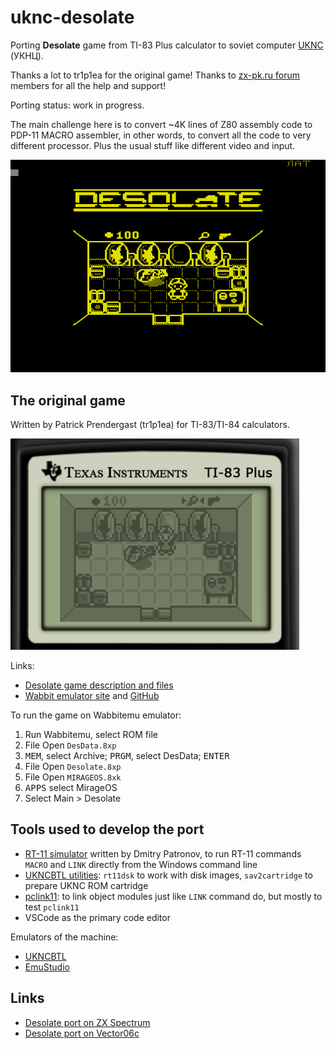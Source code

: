 # uknc-desolate
Porting **Desolate** game from TI-83 Plus calculator to soviet computer [UKNC](https://en.wikipedia.org/wiki/UKNC) (УКНЦ).

Thanks a lot to tr1p1ea for the original game!
Thanks to [zx-pk.ru forum](https://zx-pk.ru/forum.php) members for all the help and support!

Porting status: work in progress.

The main challenge here is to convert ~4K lines of Z80 assembly code to PDP-11 MACRO assembler, in other words, to convert all the code to very different processor. Plus the usual stuff like different video and input.

![](screenshot/port-room1.png)


## The original game

Written by Patrick Prendergast (tr1p1ea) for TI-83/TI-84 calculators.

![](screenshot/original-room1.png)

Links:
 - [Desolate game description and files](https://www.ticalc.org/archives/files/fileinfo/348/34879.html)
 - [Wabbit emulator site](http://wabbitemu.org/) and [GitHub](https://github.com/sputt/wabbitemu)

To run the game on Wabbitemu emulator:
 1. Run Wabbitemu, select ROM file
 2. File Open `DesData.8xp`
 3. <kbd>MEM</kbd>, select Archive; <kbd>PRGM</kbd>, select DesData; <kbd>ENTER</kbd>
 4. File Open `Desolate.8xp`
 5. File Open `MIRAGEOS.8xk`
 6. <kbd>APPS</kbd> select MirageOS
 7. Select Main > Desolate


## Tools used to develop the port

 - [RT-11 simulator](http://emulator.pdp-11.org.ru/RT-11/distr/) written by Dmitry Patronov, to run RT-11 commands `MACRO` and `LINK` directly from the Windows command line
 - [UKNCBTL utilities](https://github.com/nzeemin/ukncbtl-utils): `rt11dsk` to work with disk images, `sav2cartridge` to prepare UKNC ROM cartridge
 - [pclink11](https://github.com/nzeemin/pclink11): to link object modules just like `LINK` command do, but mostly to test `pclink11`
 - VSCode as the primary code editor

 Emulators of the machine:
  - [UKNCBTL](https://github.com/nzeemin/ukncbtl)
  - [EmuStudio](https://zx-pk.ru/threads/18027-emulyator-uknts-emustudio.html)


## Links

 - [Desolate port on ZX Spectrum](https://github.com/nzeemin/spectrum-desolate)
 - [Desolate port on Vector06c](https://github.com/nzeemin/vector06c-desolate)

